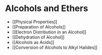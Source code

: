# Alcohols and Ethers
- [[Physical Properties]]
- [[Preparation of Alcohols]]
- [[Electron Distribution in an Alcohol]]
- [[Dehydration of Alcohol]]
- [[Alcohols as Acids]]
- [[Conversion of Alcohols to Alkyl Halides]]